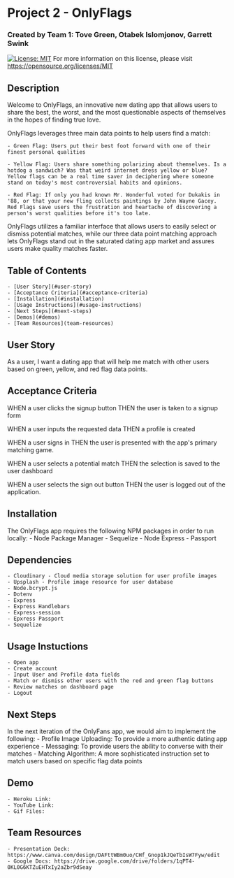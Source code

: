 # Project 2 - OnlyFlags
### Created by Team 1: Tove Green, Otabek Islomjonov, Garrett Swink
[![License: MIT](https://img.shields.io/badge/License-MIT-yellow.svg)](https://opensource.org/licenses/MIT) 
For more information on this license, please visit https://opensource.org/licenses/MIT

## Description
Welcome to OnlyFlags, an innovative new dating app that allows users to share the best, the worst, and the most questionable aspects of themselves in the hopes of finding true love.

OnlyFlags leverages three main data points to help users find a match:

    - Green Flag: Users put their best foot forward with one of their finest personal qualities
	
    - Yellow Flag: Users share something polarizing about themselves. Is a hotdog a sandwich? Was that weird internet dress yellow or blue? Yellow flags can be a real time saver in deciphering where someone stand on today's most controversial habits and opinions.

    - Red Flag: If only you had known Mr. Wonderful voted for Dukakis in '88, or that your new fling collects paintings by John Wayne Gacey. Red Flags save users the frustration and heartache of discovering a person's worst qualities before it's too late.

OnlyFlags utilizes a familiar interface that allows users to easily select or dismiss potential matches, while our three data point matching approach lets OnlyFlags stand out in the saturated dating app market and assures users make quality matches faster.

## Table of Contents
	- [User Story](#user-story)
	- [Acceptance Criteria](#acceptance-criteria)
	- [Installation](#installation)
	- [Usage Instructions](#usage-instructions)
	- [Next Steps](#next-steps)
	- [Demos](#demos)
	- [Team Resources](team-resources)

## User Story
As a user, I want a dating app that will help me match with other users based on green, yellow, and red flag data points.

## Acceptance Criteria
WHEN a user clicks the signup button
THEN the user is taken to a signup form

WHEN a user inputs the requested data
THEN a profile is created

WHEN a user signs in
THEN the user is presented with the app's primary matching game.

WHEN a user selects a potential match
THEN the selection is saved to the user dashboard

WHEN a user selects the sign out button
THEN the user is logged out of the application.

## Installation
The OnlyFlags app requires the following NPM packages in order to run locally:
	- Node Package Manager
	- Sequelize
	- Node Express
	- Passport

## Dependencies
	- Cloudinary - Cloud media storage solution for user profile images
	- Upsplash - Profile image resource for user database
	- Node.bcrypt.js
	- Dotenv
	- Express
	- Express Handlebars
	- Express-session
	- Epxress Passport
	- Sequelize

## Usage Instuctions
	- Open app
	- Create account
	- Input User and Profile data fields
	- Match or dismiss other users with the red and green flag buttons
	- Review matches on dashboard page
	- Logout

## Next Steps
In the next iteration of the OnlyFans app, we would aim to implement the following:
	- Profile Image Uploading: To provide a more authentic dating app experience
	- Messaging: To provide users the ability to converse with their matches
	- Matching Algorithm: A more sophisticated instruction set to match users based on specific flag data points

## Demo
	- Heroku Link:
	- YouTube Link:
	- Gif Files:

## Team Resources
	- Presentation Deck: https://www.canva.com/design/DAFttWBm0uo/CHf_Gnop1kJQeTbIsW7Fyw/edit
	- Google Docs: https://drive.google.com/drive/folders/1qPT4-0KL0G6KTZuEHTxIy2aZbr9dSeay